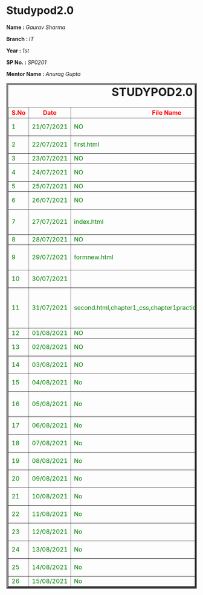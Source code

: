 # Studypod2.0
<body>
     <div>
    <p><b>Name : </b><i>Gaurav Sharma</i></p>
    <p><b>Branch : </b><i>IT</i></p>
    <p><b>Year : </b><i>1st</i></p>
    <p><b>SP No. : </b><i>SP0201</i></p>
    <p><b>Mentor Name : </b><i>Anurag Gupta</i></p>
</div>
    <div>
    <table border="5">
        <caption style="font-size: 30px;"><b>STUDYPOD2.0 DAILY REPORT</b> </caption>
        <thead style="color:red;">
            <tr>
                <th width="350">S.No</th>
                <th width="350">Date</th>
                <th width="350">File Name</th>
                <th width="350">Task</th>
                <th width="350">Difficulty</th>
                <th width="350">Solution</th>
            </thead>
            <tbody style="color:green;">
                  <tr>
                    <td>1</td>
                    <td>21/07/2021</td>
                    <td>NO</td>
                    <td>introduction to html</td>
                    <td>NO</td>
                    <td></td>
                </tr>
                  <tr>
                    <td>2</td>
                    <td>22/07/2021</td>
                    <td>first.html</td>
                    <td>my first html page</td>
                    <td>NO</td>
                    <td></td>
                </tr>
                  <tr>
                    <td>3</td>
                    <td>23/07/2021</td>
                    <td>NO</td>
                    <td>uses of tags</td>
                    <td>NO</td>
                    <td></td>
                </tr>
                  <tr>
                    <td>4</td>
                    <td>24/07/2021</td>
                    <td>NO</td>
                    <td>different type of tags</td>
                    <td>NO</td>
                    <td></td>
                  <tr>
                  <tr>
                    <td>5</td>
                    <td>25/07/2021</td>
                    <td>NO</td>
                    <td>table making</td>
                    <td>NO</td>
                    <td></td>
                </tr>
                <tr>
                    <td>6</td>
                    <td>26/07/2021</td>
                    <td>NO</td>
                    <td>head tags,seo tags</td>
                    <td>NO</td>
                    <td></td>
                </tr>
                <tr>
                    <td>7</td>
                    <td>27/07/2021</td>
                    <td>index.html</td>
                    <td>html forms,coaching form
                     </td>
                    <td>NO</td>
                    <td></td>
                </tr>
                 <tr>
                    <td>8</td>
                    <td>28/07/2021</td>
                    <td>NO</td>
                    <td> complete html</td>
                    <td>NO</td>
                    <td></td>
                 </tr> 
                 <tr>
                    <td>9</td>
                    <td>29/07/2021</td>
                    <td>formnew.html</td>
                    <td>modification of my index.html file </td>
                    <td>NO</td>
                    <td></td>
                 </tr>
                 <tr>
                    <td>10</td>
                    <td>30/07/2021</td>
                    <td></td>
                    <td>intrduction to css,what is css </td>
                    <td>NO</td>
                    <td></td>
                 </tr>
                 <tr>
                    <td>11</td>
                    <td>31/07/2021</td>
                    <td>second.html,chapter1_css,chapter1practice.pdf,chapter2css.pdf</td>
                    <td>my first css website,practice test, colours and backgrounds</td>
                    <td>NO</td>
                    <td></td>
                </tr>
                 <tr>
                    <td>12</td>
                    <td>01/08/2021</td>
                    <td>NO</td>
                    <td>css box model</td>
                    <td>NO</td>
                    <td></td>
                </tr>
                <tr>
                    <td>13</td>
                    <td>02/08/2021</td>
                    <td>NO</td>
                    <td>fonts and display</td>
                    <td>NO</td>
                    <td></td>
                </tr>
                <tr>
                    <td>14</td>
                    <td>03/08/2021</td>
                    <td>NO</td>
                    <td>positions and list,css flexbox</td>
                    <td>NO</td>
                    <td></td>
                </tr>
                  <tr>
                    <td>15</td>
                    <td>04/08/2021</td>
                    <td>No</td>
                    <td>css grid and media queries</td>
                    <td>NO</td>
                    <td></td>
                </tr>
                 <tr>
                    <td>16</td>
                    <td>05/08/2021</td>
                    <td>No</td>
                    <td>transforms ,transitions and animations</td>
                    <td>NO</td>
                    <td></td>
                </tr>
                 <tr>
                    <td>17</td>
                    <td>06/08/2021</td>
                    <td>No</td>
                    <td>Miniproject discussion</td>
                    <td>NO</td>
                    <td></td>
                </tr>
                 <tr>
                    <td>18</td>
                    <td>07/08/2021</td>
                    <td>No</td>
                    <td>Miniproject work</td>
                    <td>NO</td>
                    <td></td>
                </tr>
                 <tr>
                    <td>19</td>
                    <td>08/08/2021</td>
                    <td>No</td>
                    <td>miniproject work completed</td>
                    <td>NO</td>
                    <td></td>
                </tr>
                 <tr>
                    <td>20</td>
                    <td>09/08/2021</td>
                    <td>No</td>
                    <td>mainproject discussion</td>
                    <td>NO</td>
                    <td></td>
                </tr>
                 <tr>
                    <td>21</td>
                    <td>10/08/2021</td>
                    <td>No</td>
                    <td>no work due to fever</td>
                    <td></td>
                </tr>
                 <tr>
                    <td>22</td>
                    <td>11/08/2021</td>
                    <td>No</td>
                    <td>no work due to fever</td>
                    <td></td>
                </tr>
                 <tr>
                    <td>23</td>
                    <td>12/08/2021</td>
                    <td>No</td>
                    <td>no work due to fever</td>
                    <td></td>
                </tr>
                  <tr>
                    <td>24</td>
                    <td>13/08/2021</td>
                    <td>No</td>
                    <td>javascript started</td>
                    <td></td>
                </tr>
                 <tr>
                    <td>25</td>
                    <td>14/08/2021</td>
                    <td>No</td>
                    <td>introduction to javascript </td>
                    <td></td>
                </tr>
                 <tr>
                    <td>26</td>
                    <td>15/08/2021</td>
                    <td>No</td>
                    <td>-t </td>
                    <td></td>
                </tr>
            </tbody>
        </table>
    </div>
</body>

